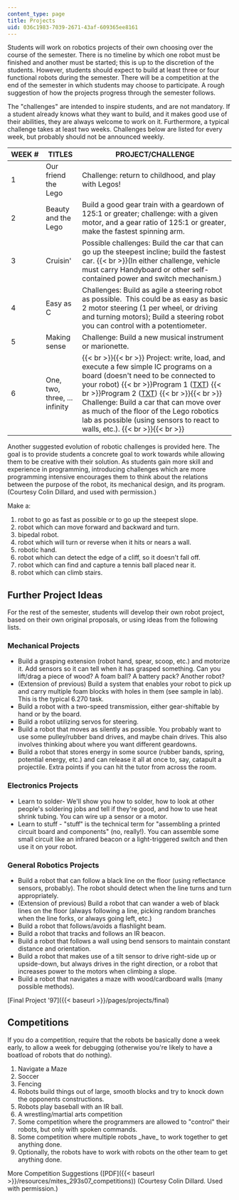 ```yaml
---
content_type: page
title: Projects
uid: 036c1983-7039-2671-43af-609365ee8161
---
```


Students will work on robotics projects of their own choosing over the course of the semester. There is no timeline by which one robot must be finished and another must be started; this is up to the discretion of the students. However, students should expect to build at least three or four functional robots during the semester. There will be a competition at the end of the semester in which students may choose to participate. A rough suggestion of how the projects progress through the semester follows.

The "challenges" are intended to inspire students, and are not mandatory. If a student already knows what they want to build, and it makes good use of their abilities, they are always welcome to work on it. Furthermore, a typical challenge takes at least two weeks. Challenges below are listed for every week, but probably should not be announced weekly.

| WEEK # | TITLES | PROJECT/CHALLENGE |
| --- | --- | --- |
| 1 | Our friend the Lego | Challenge: return to childhood, and play with Legos! |
| 2 | Beauty and the Lego | Build a good gear train with a geardown of 125:1 or greater; challenge: with a given motor, and a gear ratio of 125:1 or greater, make the fastest spinning arm. |
| 3 | Cruisin' | Possible challenges: Build the car that can go up the steepest incline; build the fastest car.  {{< br >}}(In either challenge, vehicle must carry Handyboard or other self-contained power and switch mechanism.) |
| 4 | Easy as C | Challenges: Build as agile a steering robot as possible.  This could be as easy as basic 2 motor steering (1 per wheel, or driving and turning motors); Build a steering robot you can control with a potentiometer. |
| 5 | Making sense | Challenge: Build a new musical instrument or marionette. |
| 6 | One, two, three, ... infinity |  {{< br >}}{{< br >}} Project: write, load, and execute a few simple IC programs on a board (doesn't need to be connected to your robot)  {{< br >}}Program 1 ([TXT](./resolveuid/25c763de974fc179d7c8d83ee79faa2f))  {{< br >}}Program 2 ([TXT](./resolveuid/7b6bf8cd843780a3eed41a83ffc7c267)) {{< br >}}{{< br >}} Challenge: Build a car that can move over as much of the floor of the Lego robotics lab as possible (using sensors to react to walls, etc.). {{< br >}}{{< br >}}  

Another suggested evolution of robotic challenges is provided here. The goal is to provide students a concrete goal to work towards while allowing them to be creative with their solution. As students gain more skill and experience in programming, introducing challenges which are more programming intensive encourages them to think about the relations between the purpose of the robot, its mechanical design, and its program. (Courtesy Colin Dillard, and used with permission.)

Make a:

1.  robot to go as fast as possible or to go up the steepest slope.
2.  robot which can move forward and backward and turn.
3.  bipedal robot.
4.  robot which will turn or reverse when it hits or nears a wall.
5.  robotic hand.
6.  robot which can detect the edge of a cliff, so it doesn't fall off.
7.  robot which can find and capture a tennis ball placed near it.
8.  robot which can climb stairs.

Further Project Ideas
---------------------

For the rest of the semester, students will develop their own robot project, based on their own original proposals, or using ideas from the following lists.

### Mechanical Projects

*   Build a grasping extension (robot hand, spear, scoop, etc.) and motorize it. Add sensors so it can tell when it has grasped something. Can you lift/drag a piece of wood? A foam ball? A battery pack? Another robot?
*   (Extension of previous) Build a system that enables your robot to pick up and carry multiple foam blocks with holes in them (see sample in lab). This is the typical 6.270 task.
*   Build a robot with a two-speed transmission, either gear-shiftable by hand or by the board.
*   Build a robot utilizing servos for steering.
*   Build a robot that moves as silently as possible. You probably want to use some pulley/rubber band drives, and maybe chain drives. This also involves thinking about where you want different geardowns.
*   Build a robot that stores energy in some source (rubber bands, spring, potential energy, etc.) and can release it all at once to, say, catapult a projectile. Extra points if you can hit the tutor from across the room.

### Electronics Projects

*   Learn to solder- We'll show you how to solder, how to look at other people's soldering jobs and tell if they're good, and how to use heat shrink tubing. You can wire up a sensor or a motor.
*   Learn to stuff - "stuff" is the technical term for "assembling a printed circuit board and components" (no, really!). You can assemble some small circuit like an infrared beacon or a light-triggered switch and then use it on your robot.

### General Robotics Projects

*   Build a robot that can follow a black line on the floor (using reflectance sensors, probably). The robot should detect when the line turns and turn appropriately.
*   (Extension of previous) Build a robot that can wander a web of black lines on the floor (always following a line, picking random branches when the line forks, or always going left, etc.)
*   Build a robot that follows/avoids a flashlight beam.
*   Build a robot that tracks and follows an IR beacon.
*   Build a robot that follows a wall using bend sensors to maintain constant distance and orientation.
*   Build a robot that makes use of a tilt sensor to drive right-side up or upside-down, but always drives in the right direction, or a robot that increases power to the motors when climbing a slope.
*   Build a robot that navigates a maze with wood/cardboard walls (many possible methods).

[Final Project '97]({{< baseurl >}}/pages/projects/final)

Competitions
------------

If you do a competition, require that the robots be basically done a week early, to allow a week for debugging (otherwise you're likely to have a boatload of robots that do nothing).

1.  Navigate a Maze
2.  Soccer
3.  Fencing
4.  Robots build things out of large, smooth blocks and try to knock down the opponents constructions.
5.  Robots play baseball with an IR ball.
6.  A wrestling/martial arts competition
7.  Some competition where the programmers are allowed to "control" their robots, but only with spoken commands.
8.  Some competition where multiple robots \_have\_ to work together to get anything done.
9.  Optionally, the robots have to work with robots on the other team to get anything done.

More Competition Suggestions ([PDF]({{< baseurl >}}/resources/mites_293s07_competitions)) (Courtesy Colin Dillard. Used with permission.)